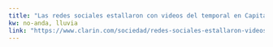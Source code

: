 ```yaml
---
title: "Las redes sociales estallaron con videos del temporal en Capital y el GBA - 29/09/2018 - Clarín.com"
kw: no-anda, lluvia
link: "https://www.clarin.com/sociedad/redes-sociales-estallaron-videos-temporal-capital-gba_0_ejafwIkHB.html"
---
```



